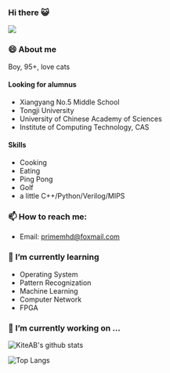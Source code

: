 ### Hi there 😺
![](https://komarev.com/ghpvc/?username=PrimeMHD)

### 😄 About me
Boy, 95+, love cats
#### Looking for alumnus
- Xiangyang No.5 Middle School
- Tongji University
- University of Chinese Academy of Sciences
- Institute of Computing Technology, CAS
#### Skills
- Cooking
- Eating
- Ping Pong
- Golf
- a little C++/Python/Verilog/MIPS
#### 

### 📫 How to reach me:
- Email: <a href='primemhd@foxmail.com'>primemhd@foxmail.com</a>

### 🌱 I’m currently learning
- Operating System
- Pattern Recognization
- Machine Learning
- Computer Network
- FPGA



### 🔭 I’m currently working on ...
![KiteAB's github stats](https://github-readme-stats.vercel.app/api?username=PrimeMHD&show_icons=true&theme=onedark)

![Top Langs](https://github-readme-stats.vercel.app/api/top-langs/?username=PrimeMHD)



<!--
**PrimeMHD/PrimeMHD** is a ✨ _special_ ✨ repository because its `README.md` (this file) appears on your GitHub profile.

Here are some ideas to get you started:

- 🔭 I’m currently working on ...
- 🌱 I’m currently learning ...
- 👯 I’m looking to collaborate on ...
- 🤔 I’m looking for help with ...
- 💬 Ask me about ...
- 📫 How to reach me: ...
- 😄 Pronouns: ...
- ⚡ Fun fact: ...
-->



